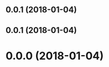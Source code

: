 <a name="0.0.1"></a>
## 0.0.1 (2018-01-04)



<a name="0.0.1"></a>
## 0.0.1 (2018-01-04)



<a name="0.0.0"></a>
# 0.0.0 (2018-01-04)



